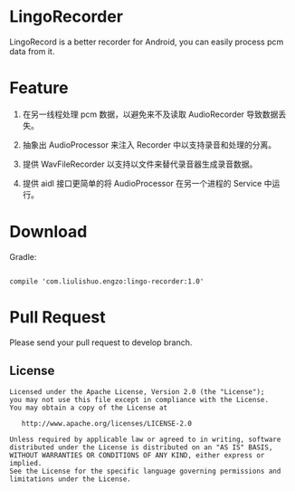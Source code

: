 # LingoRecorder

LingoRecord is a better recorder for Android, you can easily process pcm data from it.



# Feature

1. 在另一线程处理 pcm 数据，以避免来不及读取 AudioRecorder 导致数据丢失。

2. 抽象出 AudioProcessor 来注入 Recorder 中以支持录音和处理的分离。

3. 提供 WavFileRecorder 以支持以文件来替代录音器生成录音数据。

4. 提供 aidl 接口更简单的将 AudioProcessor 在另一个进程的  Service 中运行。



# Download

Gradle:

```

compile 'com.liulishuo.engzo:lingo-recorder:1.0'

```

# Pull Request
Please send your pull request to develop branch.

License
-------

    Licensed under the Apache License, Version 2.0 (the "License");
    you may not use this file except in compliance with the License.
    You may obtain a copy of the License at

       http://www.apache.org/licenses/LICENSE-2.0

    Unless required by applicable law or agreed to in writing, software
    distributed under the License is distributed on an "AS IS" BASIS,
    WITHOUT WARRANTIES OR CONDITIONS OF ANY KIND, either express or implied.
    See the License for the specific language governing permissions and
    limitations under the License.
